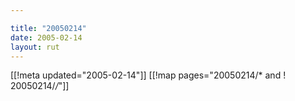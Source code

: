 ```yaml
---

title: "20050214"
date: 2005-02-14
layout: rut
---
```


[[!meta updated="2005-02-14"]]
[[!map pages="20050214/* and ! 20050214/*/*"]]

